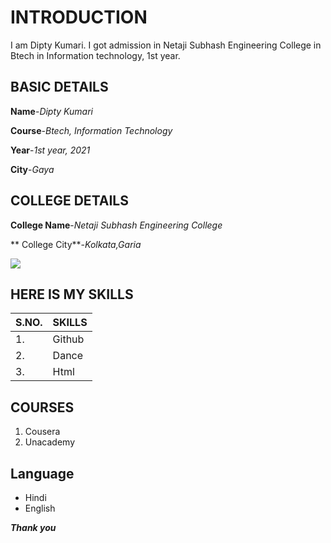 # INTRODUCTION
I am Dipty Kumari. I got admission in Netaji Subhash Engineering College in Btech in Information technology, 1st year.

## BASIC DETAILS
**Name**-*Dipty Kumari*

**Course**-*Btech, Information Technology*

**Year**-*1st year, 2021*
 
**City**-*Gaya*

## COLLEGE DETAILS
**College Name**-*Netaji Subhash Engineering College*

** College City**-*Kolkata,Garia*

<img src="https://img.icons8.com/bubbles/50/000000/kolkata.png"/>

## HERE IS MY SKILLS
| S.NO.| SKILLS|
|---|---|
|1.|Github|
|2.|Dance|
|3.|Html|

## COURSES
1. Cousera
2. Unacademy

## Language
- Hindi
- English

<strong> _Thank you_ </strong>

